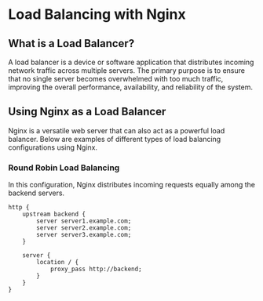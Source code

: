 # Load Balancing with Nginx

## What is a Load Balancer?

A load balancer is a device or software application that distributes incoming network traffic across multiple servers. The primary purpose is to ensure that no single server becomes overwhelmed with too much traffic, improving the overall performance, availability, and reliability of the system.

## Using Nginx as a Load Balancer

Nginx is a versatile web server that can also act as a powerful load balancer. Below are examples of different types of load balancing configurations using Nginx.

### Round Robin Load Balancing

In this configuration, Nginx distributes incoming requests equally among the backend servers.

```nginx
http {
    upstream backend {
        server server1.example.com;
        server server2.example.com;
        server server3.example.com;
    }

    server {
        location / {
            proxy_pass http://backend;
        }
    }
}
